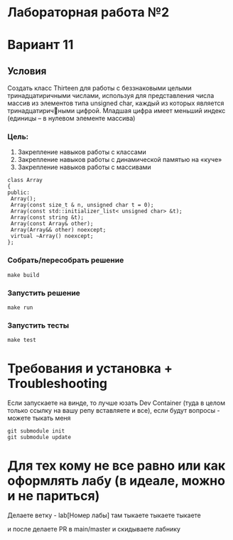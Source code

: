 # Лабораторная работа №2

# Вариант 11

## Условия 

Создать класс Thirteen для работы с беззнаковыми целыми тринадцатиричными числами, используя для 
представления числа массив из элементов типа unsigned char, каждый из которых является тринадцатиричными цифрой. Младшая цифра имеет меньший индекс (единицы – в нулевом элементе массива)

### Цель:
1. Закрепление навыков работы с классами
2. Закрепление навыков работы с динамической памятью на «куче»
3. Закрепление навыков работы с массивами

```
class Array
{ 
public:
 Array();
 Array(const size_t & n, unsigned char t = 0);
 Array(const std::initializer_list< unsigned char> &t);
 Array(const string &t);
 Array(const Array& other);
 Array(Array&& other) noexcept; 
 virtual ~Array() noexcept;
};
```

### Собрать/пересобрать решение

```
make build
```

### Запустить решение

```
make run
```

### Запустить тесты

```
make test
```

# Требования и установка + Troubleshooting

Если запускаете на винде, то лучше юзать Dev Container (туда в целом только ссылку на вашу репу вставляете и все), если будут вопросы - можете тыкать меня

```
git submodule init
git submodule update
```

# Для тех кому не все равно или как оформлять лабу (в идеале, можно и не париться)


Делаете ветку - lab[Номер лабы]
там тыкаете тыкаете тыкаете

и после делаете PR в main/master и скидываете лабнику
